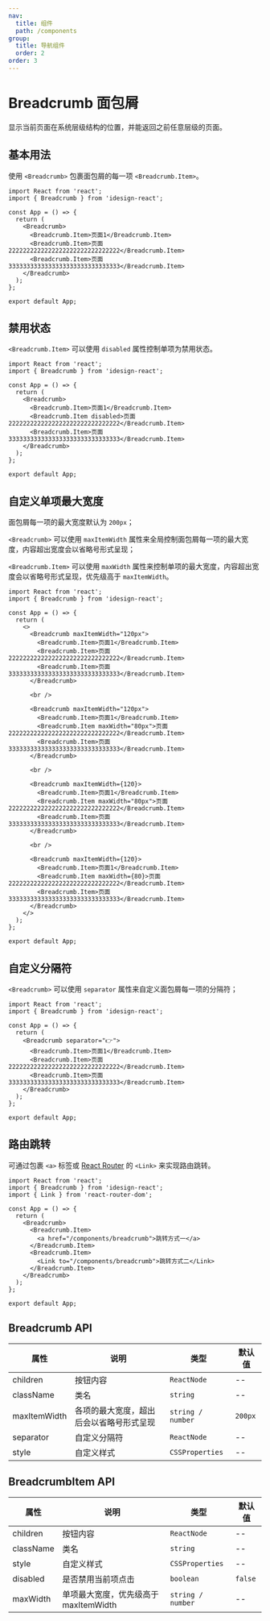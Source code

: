 ```yaml
---
nav:
  title: 组件
  path: /components
group:
  title: 导航组件
  order: 2
order: 3
---
```


# Breadcrumb 面包屑

显示当前页面在系统层级结构的位置，并能返回之前任意层级的页面。

## 基本用法

使用 `<Breadcrumb>` 包裹面包屑的每一项 `<Breadcrumb.Item>`。

```tsx
import React from 'react';
import { Breadcrumb } from 'idesign-react';

const App = () => {
  return (
    <Breadcrumb>
      <Breadcrumb.Item>页面1</Breadcrumb.Item>
      <Breadcrumb.Item>页面2222222222222222222222222222222</Breadcrumb.Item>
      <Breadcrumb.Item>页面3333333333333333333333333333333</Breadcrumb.Item>
    </Breadcrumb>
  );
};

export default App;
```

## 禁用状态

`<Breadcrumb.Item>` 可以使用 `disabled` 属性控制单项为禁用状态。

```tsx
import React from 'react';
import { Breadcrumb } from 'idesign-react';

const App = () => {
  return (
    <Breadcrumb>
      <Breadcrumb.Item>页面1</Breadcrumb.Item>
      <Breadcrumb.Item disabled>页面2222222222222222222222222222222</Breadcrumb.Item>
      <Breadcrumb.Item>页面3333333333333333333333333333333</Breadcrumb.Item>
    </Breadcrumb>
  );
};

export default App;
```

## 自定义单项最大宽度

面包屑每一项的最大宽度默认为 `200px`；

`<Breadcrumb>` 可以使用 `maxItemWidth` 属性来全局控制面包屑每一项的最大宽度，内容超出宽度会以省略号形式呈现；

`<Breadcrumb.Item>` 可以使用 `maxWidth` 属性来控制单项的最大宽度，内容超出宽度会以省略号形式呈现，优先级高于 `maxItemWidth`。

```tsx
import React from 'react';
import { Breadcrumb } from 'idesign-react';

const App = () => {
  return (
    <>
      <Breadcrumb maxItemWidth="120px">
        <Breadcrumb.Item>页面1</Breadcrumb.Item>
        <Breadcrumb.Item>页面2222222222222222222222222222222</Breadcrumb.Item>
        <Breadcrumb.Item>页面3333333333333333333333333333333</Breadcrumb.Item>
      </Breadcrumb>

      <br />

      <Breadcrumb maxItemWidth="120px">
        <Breadcrumb.Item>页面1</Breadcrumb.Item>
        <Breadcrumb.Item maxWidth="80px">页面2222222222222222222222222222222</Breadcrumb.Item>
        <Breadcrumb.Item>页面3333333333333333333333333333333</Breadcrumb.Item>
      </Breadcrumb>

      <br />

      <Breadcrumb maxItemWidth={120}>
        <Breadcrumb.Item>页面1</Breadcrumb.Item>
        <Breadcrumb.Item maxWidth="80px">页面2222222222222222222222222222222</Breadcrumb.Item>
        <Breadcrumb.Item>页面3333333333333333333333333333333</Breadcrumb.Item>
      </Breadcrumb>

      <br />

      <Breadcrumb maxItemWidth={120}>
        <Breadcrumb.Item>页面1</Breadcrumb.Item>
        <Breadcrumb.Item maxWidth={80}>页面2222222222222222222222222222222</Breadcrumb.Item>
        <Breadcrumb.Item>页面3333333333333333333333333333333</Breadcrumb.Item>
      </Breadcrumb>
    </>
  );
};

export default App;
```

## 自定义分隔符

`<Breadcrumb>` 可以使用 `separator` 属性来自定义面包屑每一项的分隔符；

```tsx
import React from 'react';
import { Breadcrumb } from 'idesign-react';

const App = () => {
  return (
    <Breadcrumb separator="👉">
      <Breadcrumb.Item>页面1</Breadcrumb.Item>
      <Breadcrumb.Item>页面2222222222222222222222222222222</Breadcrumb.Item>
      <Breadcrumb.Item>页面3333333333333333333333333333333</Breadcrumb.Item>
    </Breadcrumb>
  );
};

export default App;
```

## 路由跳转

可通过包裹 `<a>` 标签或 [React Router](https://reactrouter.com/) 的 `<Link>` 来实现路由跳转。

```tsx
import React from 'react';
import { Breadcrumb } from 'idesign-react';
import { Link } from 'react-router-dom';

const App = () => {
  return (
    <Breadcrumb>
      <Breadcrumb.Item>
        <a href="/components/breadcrumb">跳转方式一</a>
      </Breadcrumb.Item>
      <Breadcrumb.Item>
        <Link to="/components/breadcrumb">跳转方式二</Link>
      </Breadcrumb.Item>
    </Breadcrumb>
  );
};

export default App;
```

## Breadcrumb API

| 属性         | 说明                                     | 类型              | 默认值  |
| ------------ | ---------------------------------------- | ----------------- | ------- |
| children     | 按钮内容                                 | `ReactNode`       | --      |
| className    | 类名                                     | `string`          | --      |
| maxItemWidth | 各项的最大宽度，超出后会以省略号形式呈现 | `string / number` | `200px` |
| separator    | 自定义分隔符                             | `ReactNode`       | --      |
| style        | 自定义样式                               | `CSSProperties`   | --      |

## BreadcrumbItem API

| 属性      | 说明                                  | 类型              | 默认值  |
| --------- | ------------------------------------- | ----------------- | ------- |
| children  | 按钮内容                              | `ReactNode`       | --      |
| className | 类名                                  | `string`          | --      |
| style     | 自定义样式                            | `CSSProperties`   | --      |
| disabled  | 是否禁用当前项点击                    | `boolean`         | `false` |
| maxWidth  | 单项最大宽度，优先级高于 maxItemWidth | `string / number` | --      |
